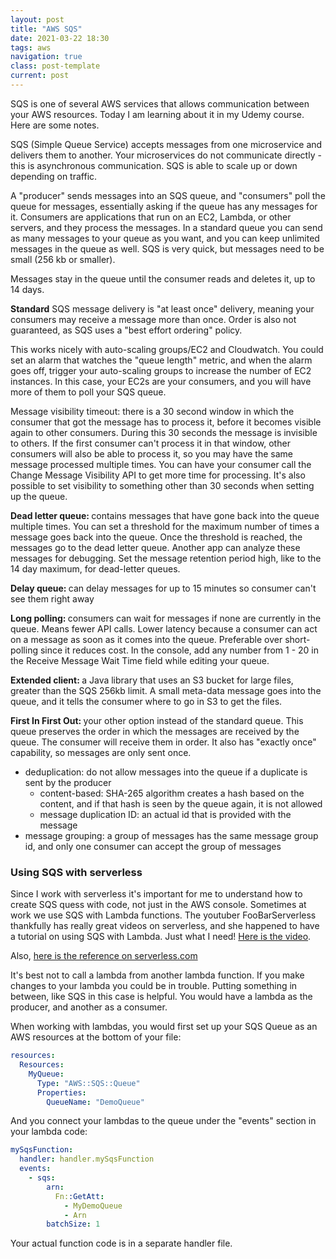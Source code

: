 ```yaml
---
layout: post
title: "AWS SQS"
date: 2021-03-22 18:30
tags: aws
navigation: true
class: post-template
current: post
---
```


SQS is one of several AWS services that allows communication between your AWS resources. Today I am learning about it in my Udemy course. Here are some notes.

SQS (Simple Queue Service) accepts messages from one microservice and delivers them to another. Your microservices do not communicate directly - this is asynchronous communication. SQS is able to scale up or down depending on traffic.

A "producer" sends messages into an SQS queue, and "consumers" poll the queue for messages, essentially asking if the queue has any messages for it. Consumers are applications that run on an EC2, Lambda, or other servers, and they process the messages. In a standard queue you can send as many messages to your queue as you want, and you can keep unlimited messages in the queue as well. SQS is very quick, but messages need to be small (256 kb or smaller).

Messages stay in the queue until the consumer reads and deletes it, up to 14 days.

<strong>Standard</strong> SQS message delivery is "at least once" delivery, meaning your consumers may receive a message more than once. Order is also not guaranteed, as SQS uses a "best effort ordering" policy.

This works nicely with auto-scaling groups/EC2 and Cloudwatch. You could set an alarm that watches the "queue length" metric, and when the alarm goes off, trigger your auto-scaling groups to increase the number of EC2 instances. In this case, your EC2s are your consumers, and you will have more of them to poll your SQS queue.

Message visibility timeout: there is a 30 second window in which the consumer that got the message has to process it, before it becomes visible again to other consumers. During this 30 seconds the message is invisible to others. If the first consumer can't process it in that window, other consumers will also be able to process it, so you may have the same message processed multiple times. You can have your consumer call the Change Message Visibility API to get more time for processing. It's also possible to set visibility to something other than 30 seconds when setting up the queue.

<strong>Dead letter queue: </strong> contains messages that have gone back into the queue multiple times. You can set a threshold for the maximum number of times a message goes back into the queue. Once the threshold is reached, the messages go to the dead letter queue. Another app can analyze these messages for debugging. Set the message retention period high, like to the 14 day maximum, for dead-letter queues.

<strong>Delay queue: </strong> can delay messages for up to 15 minutes so consumer can't see them right away

<strong>Long polling: </strong> consumers can wait for messages if none are currently in the queue. Means fewer API calls. Lower latency because a consumer can act on a message as soon as it comes into the queue. Preferable over short-polling since it reduces cost. In the console, add any number from 1 - 20 in the Receive Message Wait Time field while editing your queue.

<strong>Extended client: </strong> a Java library that uses an S3 bucket for large files, greater than the SQS 256kb limit. A small meta-data message goes into the queue, and it tells the consumer where to go in S3 to get the files.

<strong>First In First Out: </strong> your other option instead of the standard queue. This queue preserves the order in which the messages are received by the queue. The consumer will receive them in order. It also has "exactly once" capability, so messages are only sent once.

- deduplication: do not allow messages into the queue if a duplicate is sent by the producer
  - content-based: SHA-265 algorithm creates a hash based on the content, and if that hash is seen by the queue again, it is not allowed
  - message duplication ID: an actual id that is provided with the message
- message grouping: a group of messages has the same message group id, and only one consumer can accept the group of messages

### Using SQS with serverless

Since I work with serverless it's important for me to understand how to create SQS quess with code, not just in the AWS console. Sometimes at work we use SQS with Lambda functions. The youtuber FooBarServerless thankfully has really great videos on serverless, and she happened to have a tutorial on using SQS with Lambda. Just what I need! [Here is the video](https://www.youtube.com/watch?v=hVdZb-h135M).

Also, [here is the reference on serverless.com](https://www.serverless.com/framework/docs/providers/aws/events/sqs/)

It's best not to call a lambda from another lambda function. If you make changes to your lambda you could be in trouble. Putting something in between, like SQS in this case is helpful. You would have a lambda as the producer, and another as a consumer.

When working with lambdas, you would first set up your SQS Queue as an AWS resources at the bottom of your file:

```yml
resources:
  Resources:
    MyQueue:
      Type: "AWS::SQS::Queue"
      Properties:
        QueueName: "DemoQueue"
```

And you connect your lambdas to the queue under the "events" section in your lambda code:

```yml
mySqsFunction:
  handler: handler.mySqsFunction
  events:
    - sqs:
        arn:
          Fn::GetAtt:
            - MyDemoQueue
            - Arn
        batchSize: 1
```

Your actual function code is in a separate handler file.
